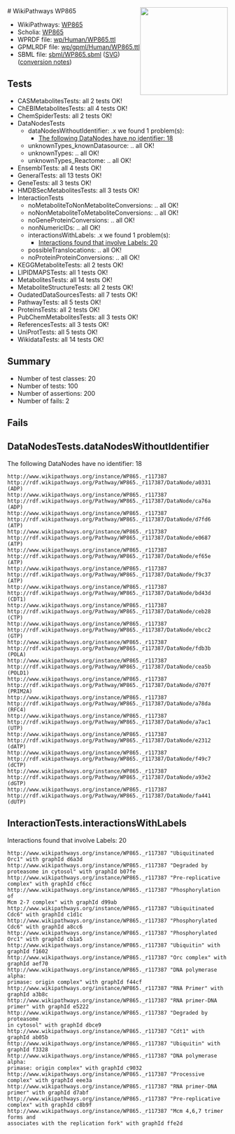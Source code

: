 <img style="float: right; width: 200px" src="../logo.png" />
# WikiPathways WP865

* WikiPathways: [WP865](https://identifiers.org/wikipathways:WP865)
* Scholia: [WP865](https://scholia.toolforge.org/wikipathways/WP865)
* WPRDF file: [wp/Human/WP865.ttl](../wp/Human/WP865.ttl)
* GPMLRDF file: [wp/gpml/Human/WP865.ttl](../wp/gpml/Human/WP865.ttl)
* SBML file: [sbml/WP865.sbml](../sbml/WP865.sbml) ([SVG](../sbml/WP865.svg)) ([conversion notes](../sbml/WP865.txt))

## Tests
* CASMetabolitesTests: all 2 tests OK!
* ChEBIMetabolitesTests: all 4 tests OK!
* ChemSpiderTests: all 2 tests OK!
* DataNodesTests
    * dataNodesWithoutIdentifier: .x we found 1 problem(s):
        * [The following DataNodes have no identifier: 18](#8792c498)
    * unknownTypes_knownDatasource: .. all OK!
    * unknownTypes: .. all OK!
    * unknownTypes_Reactome: .. all OK!
* EnsemblTests: all 4 tests OK!
* GeneralTests: all 13 tests OK!
* GeneTests: all 3 tests OK!
* HMDBSecMetabolitesTests: all 3 tests OK!
* InteractionTests
    * noMetaboliteToNonMetaboliteConversions: .. all OK!
    * noNonMetaboliteToMetaboliteConversions: .. all OK!
    * noGeneProteinConversions: .. all OK!
    * nonNumericIDs: .. all OK!
    * interactionsWithLabels: .x we found 1 problem(s):
        * [Interactions found that involve Labels: 20](#fe97a8d7)
    * possibleTranslocations: .. all OK!
    * noProteinProteinConversions: .. all OK!
* KEGGMetaboliteTests: all 2 tests OK!
* LIPIDMAPSTests: all 1 tests OK!
* MetabolitesTests: all 14 tests OK!
* MetaboliteStructureTests: all 2 tests OK!
* OudatedDataSourcesTests: all 7 tests OK!
* PathwayTests: all 5 tests OK!
* ProteinsTests: all 2 tests OK!
* PubChemMetabolitesTests: all 3 tests OK!
* ReferencesTests: all 3 tests OK!
* UniProtTests: all 5 tests OK!
* WikidataTests: all 14 tests OK!


## Summary

* Number of test classes: 20
* Number of tests: 100
* Number of assertions: 200
* Number of fails: 2

## Fails

<a name="8792c498" />

## DataNodesTests.dataNodesWithoutIdentifier

The following DataNodes have no identifier: 18
```
http://www.wikipathways.org/instance/WP865._r117387 http://rdf.wikipathways.org/Pathway/WP865._r117387/DataNode/a0331 (ADP)
http://www.wikipathways.org/instance/WP865._r117387 http://rdf.wikipathways.org/Pathway/WP865._r117387/DataNode/ca76a (ADP)
http://www.wikipathways.org/instance/WP865._r117387 http://rdf.wikipathways.org/Pathway/WP865._r117387/DataNode/d7fd6 (ATP)
http://www.wikipathways.org/instance/WP865._r117387 http://rdf.wikipathways.org/Pathway/WP865._r117387/DataNode/e0687 (ATP)
http://www.wikipathways.org/instance/WP865._r117387 http://rdf.wikipathways.org/Pathway/WP865._r117387/DataNode/ef65e (ATP)
http://www.wikipathways.org/instance/WP865._r117387 http://rdf.wikipathways.org/Pathway/WP865._r117387/DataNode/f9c37 (ATP)
http://www.wikipathways.org/instance/WP865._r117387 http://rdf.wikipathways.org/Pathway/WP865._r117387/DataNode/bd43d (CDT1)
http://www.wikipathways.org/instance/WP865._r117387 http://rdf.wikipathways.org/Pathway/WP865._r117387/DataNode/ceb28 (CTP)
http://www.wikipathways.org/instance/WP865._r117387 http://rdf.wikipathways.org/Pathway/WP865._r117387/DataNode/ebcc2 (GTP)
http://www.wikipathways.org/instance/WP865._r117387 http://rdf.wikipathways.org/Pathway/WP865._r117387/DataNode/fdb3b (POLA)
http://www.wikipathways.org/instance/WP865._r117387 http://rdf.wikipathways.org/Pathway/WP865._r117387/DataNode/cea5b (POLD1)
http://www.wikipathways.org/instance/WP865._r117387 http://rdf.wikipathways.org/Pathway/WP865._r117387/DataNode/d707f (PRIM2A)
http://www.wikipathways.org/instance/WP865._r117387 http://rdf.wikipathways.org/Pathway/WP865._r117387/DataNode/a78da (RFC4)
http://www.wikipathways.org/instance/WP865._r117387 http://rdf.wikipathways.org/Pathway/WP865._r117387/DataNode/a7ac1 (UTP)
http://www.wikipathways.org/instance/WP865._r117387 http://rdf.wikipathways.org/Pathway/WP865._r117387/DataNode/e2312 (dATP)
http://www.wikipathways.org/instance/WP865._r117387 http://rdf.wikipathways.org/Pathway/WP865._r117387/DataNode/f49c7 (dCTP)
http://www.wikipathways.org/instance/WP865._r117387 http://rdf.wikipathways.org/Pathway/WP865._r117387/DataNode/a93e2 (dGTP)
http://www.wikipathways.org/instance/WP865._r117387 http://rdf.wikipathways.org/Pathway/WP865._r117387/DataNode/fa441 (dUTP)
```

<a name="fe97a8d7" />

## InteractionTests.interactionsWithLabels

Interactions found that involve Labels: 20
```
http://www.wikipathways.org/instance/WP865._r117387 "Ubiquitinated Orc1" with graphId d6a3d
http://www.wikipathways.org/instance/WP865._r117387 "Degraded by proteasome in cytosol" with graphId b07fe
http://www.wikipathways.org/instance/WP865._r117387 "Pre-replicative complex" with graphId cf6cc
http://www.wikipathways.org/instance/WP865._r117387 "Phosphorylation of
Mcm 2-7 complex" with graphId d99ab
http://www.wikipathways.org/instance/WP865._r117387 "Ubiquitinated Cdc6" with graphId c1d1c
http://www.wikipathways.org/instance/WP865._r117387 "Phosphorylated Cdc6" with graphId a8cc6
http://www.wikipathways.org/instance/WP865._r117387 "Phosphorylated Orc1" with graphId cb1a5
http://www.wikipathways.org/instance/WP865._r117387 "Ubiquitin" with graphId f1602
http://www.wikipathways.org/instance/WP865._r117387 "Orc complex" with graphId aef70
http://www.wikipathways.org/instance/WP865._r117387 "DNA polymerase alpha:
primase: origin complex" with graphId f44cf
http://www.wikipathways.org/instance/WP865._r117387 "RNA Primer" with graphId a3b8c
http://www.wikipathways.org/instance/WP865._r117387 "RNA primer-DNA primer" with graphId e5222
http://www.wikipathways.org/instance/WP865._r117387 "Degraded by
proteasome
in cytosol" with graphId dbce9
http://www.wikipathways.org/instance/WP865._r117387 "Cdt1" with graphId ab05b
http://www.wikipathways.org/instance/WP865._r117387 "Ubiquitin" with graphId f3328
http://www.wikipathways.org/instance/WP865._r117387 "DNA polymerase alpha:
primase: origin complex" with graphId c9032
http://www.wikipathways.org/instance/WP865._r117387 "Processive complex" with graphId eee3a
http://www.wikipathways.org/instance/WP865._r117387 "RNA primer-DNA primer" with graphId d7abf
http://www.wikipathways.org/instance/WP865._r117387 "Pre-replicative complex" with graphId c8b9f
http://www.wikipathways.org/instance/WP865._r117387 "Mcm 4,6,7 trimer forms and
associates with the replication fork" with graphId ffe2d
```

